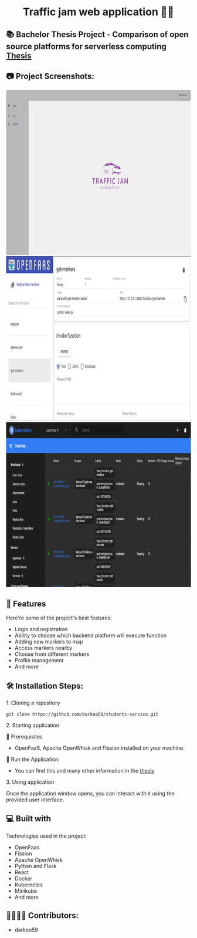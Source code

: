 <h1 align="center" id="title">Traffic jam web application 🧑‍🎓</h1>

<h2>📚 Bachelor Thesis Project - Comparison of open source platforms for serverless computing
<a href="https://github.com/darkoo59/traffic-jam-serverless/blob/main/Diplomski-Darko-Selakovic-final.docx" target="blank">Thesis</a>
</h2>

<h2>📷 Project Screenshots:</h2>

<img src="https://github.com/darkoo59/traffic-jam-serverless/blob/main/Fotografije/pocetna_strana.png" alt="project-screenshot" width="1000" height="450/">

<img src="https://github.com/darkoo59/traffic-jam-serverless/blob/main/Fotografije/dashboard.png" alt="project-screenshot" width="1000" height="450/">

<img src="https://github.com/darkoo59/traffic-jam-serverless/blob/main/Fotografije/minikube.png" alt="project-screenshot" width="1000" height="450/">
  
  
<h2>🧐 Features</h2>

Here're some of the project's best features:

*   Login and registration
*   Ability to choose which backend platform will execute function
*   Adding new markers to map
*   Access markers nearby
*   Choose from different markers
*   Profile management
*   And more

<h2>🛠️ Installation Steps:</h2>

<p>1. Cloning a repository</p>

```
git clone https://github.com/darkoo59/students-service.git
```

<p>2. Starting application</p>
📕 Prerequisites

- OpenFaaS, Apache OpenWhisk and Fission installed on your machine.

🚀 Run the Application:

- You can find this and many other information in the <a href="https://github.com/darkoo59/traffic-jam-serverless/blob/main/Diplomski-Darko-Selakovic-final.docx" target="blank">thesis</a>

<p>3. Using application</p>

Once the application window opens, you can interact with it using the provided user interface.

  
<h2>💻 Built with</h2>

Technologies used in the project:

*   OpenFaas
*   Fission 
*   Apache OpenWhisk
*   Python and Flask
*   React
*   Docker
*   Kubernetes
*   Minikube
*   And more

<h2>👩‍👨‍👦‍👧 Contributors:</h2>

*   darkoo59
